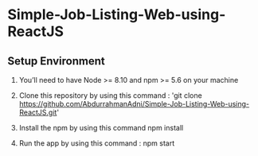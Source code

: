 # Simple-Job-Listing-Web-using-ReactJS

## Setup Environment

1. You’ll need to have Node >= 8.10 and npm >= 5.6 on your machine

2. Clone this repository by using this command :
'git clone https://github.com/AbdurrahmanAdni/Simple-Job-Listing-Web-using-ReactJS.git'

3. Install the npm by using this command
npm install

4. Run the app by using this command :
npm start
